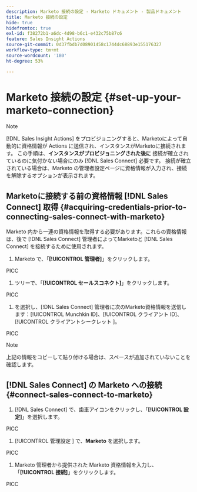 ```yaml
---
description: Marketo 接続の設定 - Marketo ドキュメント - 製品ドキュメント
title: Marketo 接続の設定
hide: true
hidefromtoc: true
exl-id: f38272b1-a6dc-4d98-b6c1-e432c75b87c6
feature: Sales Insight Actions
source-git-commit: 0d37fbdb7d08901458c1744dc68893e155176327
workflow-type: tm+mt
source-wordcount: '180'
ht-degree: 53%

---
```


# Marketo 接続の設定 {#set-up-your-marketo-connection}

>[!NOTE]
>
>[!DNL Sales Insight Actions] をプロビジョニングすると、Marketoによって自動的に資格情報が Actions に送信され、インスタンスがMarketoに接続されます。 この手順は、**インスタンスがプロビジョニングされた後に** 接続が確立されているのに気付かない場合にのみ [!DNL Sales Connect] 必要です。 接続が確立されている場合は、Marketo の管理者設定ページに資格情報が入力され、接続を解除するオプションが表示されます。

## Marketoに接続する前の資格情報 [!DNL Sales Connect] 取得 {#acquiring-credentials-prior-to-connecting-sales-connect-with-marketo}

Marketo 内から一連の資格情報を取得する必要があります。これらの資格情報は、後で [!DNL Sales Connect] 管理者によってMarketoと [!DNL Sales Connect] を接続するために使用されます。

1. Marketo で、「**[!UICONTROL 管理者]**」をクリックします。

PICC

1. ツリーで、「**[!UICONTROL セールスコネクト]**」をクリックします。

PICC

1. を選択し、[!DNL Sales Connect] 管理者に次のMarketo資格情報を送信します：[!UICONTROL Munchkin ID]、[!UICONTROL  クライアント ID]、[!UICONTROL  クライアントシークレット ]。

PICC

>[!NOTE]
>
>上記の情報をコピーして貼り付ける場合は、スペースが追加されていないことを確認します。

## [!DNL Sales Connect] の Marketo への接続 {#connect-sales-connect-to-marketo}

1. [!DNL Sales Connect] で、歯車アイコンをクリックし、「**[!UICONTROL 設定]**」を選択します。

PICC

1. [!UICONTROL  管理設定 ] で、**Marketo** を選択します。

PICC

1. Marketo 管理者から提供された Marketo 資格情報を入力し、「**[!UICONTROL 接続]**」をクリックします。

PICC
